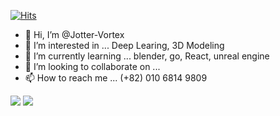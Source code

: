 [![Hits](https://hits.seeyoufarm.com/api/count/incr/badge.svg?url=https%3A%2F%2Fgithub.com%2FJotter-Vortex&count_bg=%2379C83D&title_bg=%23555555&icon=&icon_color=%23E7E7E7&title=hits&edge_flat=false)](https://hits.seeyoufarm.com)

- 👋 Hi, I’m @Jotter-Vortex
- 👀 I’m interested in ... Deep Learing, 3D Modeling
- 🌱 I’m currently learning ... blender, go, React, unreal engine
- 💞️ I’m looking to collaborate on ...
- 📫 How to reach me ... (+82) 010 6814 9809 

<img src="https://img.shields.io/badge/Python-3766AB?style=flat-square&logo=Python&logoColor=white"/></a>
<img src="https://img.shields.io/badge/c-A8B9CC?style=flat-square&logo=c&logoColor=white"/></a>

<!---
Jotter-Vortex/Jotter-Vortex is a ✨ special ✨ repository because its `README.md` (this file) appears on your GitHub profile.
You can click the Preview link to take a look at your changes.
--->
